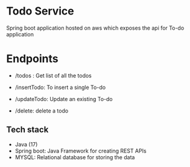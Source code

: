 # Todo Service

Spring boot application hosted on aws which exposes the api for To-do application

# Endpoints

- /todos : Get list of all the todos

- /insertTodo: To insert a single To-do

- /updateTodo: Update an existing To-do

- /delete: delete a todo

## Tech stack

- Java (17)
- Spring boot: Java Framework for creating REST APIs
- MYSQL: Relational database for storing the data

 